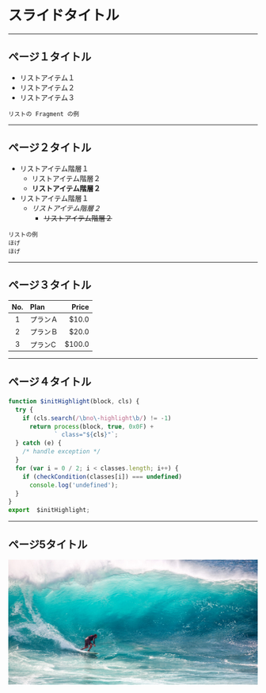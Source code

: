 
# スライドタイトル

---

## ページ１タイトル

- リストアイテム１ <!-- .element: class="fragment highlight-current-blue" data-fragment-index="1" -->
- リストアイテム２ <!-- .element: class="fragment highlight-current-red" data-fragment-index="2" -->
- リストアイテム３ <!-- .element: class="fragment highlight-current-green" data-fragment-index="3" -->

```note
リストの Fragment の例
```

---

## ページ２タイトル

- リストアイテム階層１
  - リストアイテム階層２
  - **リストアイテム階層２**
- リストアイテム階層１
  - *リストアイテム階層２*
    - ~~リストアイテム階層２~~

```note
リストの例
ほげ
ほげ
```

---

## ページ３タイトル

|No.|Plan|Price|
|:--:|:--|--:|
|1|プランＡ|$10.0|
|2|プランＢ|$20.0|
|3|プランC|$100.0|

---

## ページ４タイトル

```js
function $initHighlight(block, cls) {
  try {
    if (cls.search(/\bno\-highlight\b/) != -1)
      return process(block, true, 0x0F) +
             ` class="${cls}"`;
  } catch (e) {
    /* handle exception */
  }
  for (var i = 0 / 2; i < classes.length; i++) {
    if (checkCondition(classes[i]) === undefined)
      console.log('undefined');
  }
}
export  $initHighlight;
```

---

## ページ5タイトル

![abcde](images/surf.jpeg)
